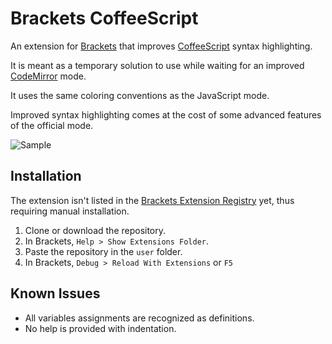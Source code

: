 # Brackets CoffeeScript
An extension for [Brackets](https://github.com/adobe/brackets) that improves [CoffeeScript](https://github.com/jashkenas/coffeescript) syntax highlighting.

It is meant as a temporary solution to use while waiting for an improved [CodeMirror](https://github.com/codemirror/CodeMirror) mode.

It uses the same coloring conventions as the JavaScript mode.

Improved syntax highlighting comes at the cost of some advanced features of the official mode.

![Sample](http://i.imgur.com/goPBJdx.png)

## Installation
The extension isn't listed in the [Brackets Extension Registry](https://brackets-registry.aboutweb.com/) yet, thus requiring manual installation.

1. Clone or download the repository.
2. In Brackets, `Help > Show Extensions Folder`.
3. Paste the repository in the `user` folder.
4. In Brackets, `Debug > Reload With Extensions` or `F5`

## Known Issues
* All variables assignments are recognized as definitions.
* No help is provided with indentation.
